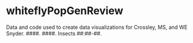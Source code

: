 # whiteflyPopGenReview
Data and code used to create data visualizations for Crossley, MS, and WE Snyder. ####. ####. Insects ##:##-##.
